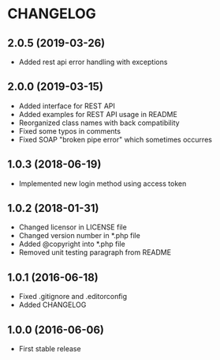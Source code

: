 # CHANGELOG

## 2.0.5 (2019-03-26)

- Added rest api error handling with exceptions

## 2.0.0 (2019-03-15)

- Added interface for REST API
- Added examples for REST API usage in README
- Reorganized class names with back compatibility
- Fixed some typos in comments
- Fixed SOAP "broken pipe error" which sometimes occurres

## 1.0.3 (2018-06-19)

- Implemented new login method using access token

## 1.0.2 (2018-01-31)

- Changed licensor in LICENSE file
- Changed version number in *.php file
- Added @copyright into *.php file
- Removed unit testing paragraph from README

## 1.0.1 (2016-06-18)

- Fixed .gitignore and .editorconfig
- Added CHANGELOG

## 1.0.0 (2016-06-06)

- First stable release
